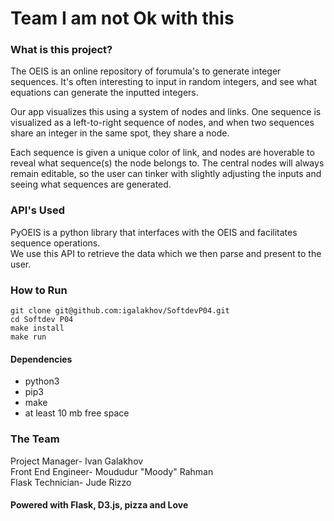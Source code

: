 # Team I am not Ok with this

### What is this project?

The OEIS is an online repository of forumula's to generate integer sequences. It's often interesting to input in random integers, 
and see what equations can generate the inputted integers.  

Our app visualizes this using a system of nodes and links. 
One sequence is visualized as a left-to-right sequence of nodes, and when two sequences share an integer in the same spot, they share a node.  

Each sequence is given a unique color of link, and nodes are hoverable to reveal what sequence(s) the node belongs to. 
The central nodes will always remain editable, so the user can tinker with slightly adjusting the inputs and seeing what sequences are generated.  

### API's Used
PyOEIS is a python library that interfaces with the OEIS and facilitates sequence operations.  
We use this API to retrieve the data which we then parse and present to the user.  

### How to Run
``` 
git clone git@github.com:igalakhov/SoftdevP04.git
cd Softdev P04
make install  
make run
```

#### Dependencies 
- python3
- pip3
- make
- at least 10 mb free space



### The Team
Project Manager- Ivan Galakhov  
Front End Engineer- Moududur "Moody" Rahman  
Flask Technician- Jude Rizzo


#### Powered with Flask, D3.js, pizza and Love